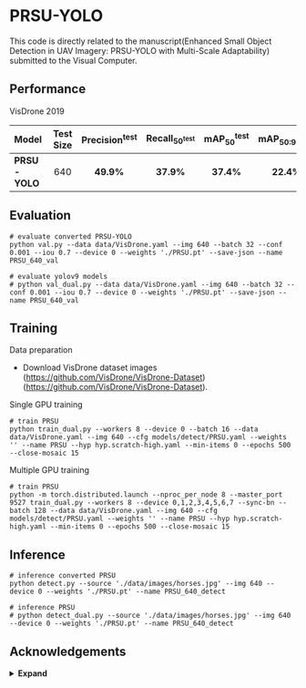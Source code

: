 # PRSU-YOLO

This code is directly related to the manuscript(Enhanced Small Object Detection in UAV Imagery:
 PRSU-YOLO with Multi-Scale Adaptability) submitted to the Visual Computer.


## Performance 

VisDrone 2019

| Model | Test Size | Precision<sup>test</sup> | Recall<sub>50<sup>test</sup> | mAP<sub>50</sub><sup>test</sup> | mAP<sub>50:95</sub><sup>test</sup> | GFLOPs |
| :-- | :-: | :-: | :-: | :-: | :-: | :-: |
| **PRSU-YOLO** | 640 | **49.9%** | **37.9%** | **37.4%** | **22.4%** | **53.4** |


## Evaluation

``` shell
# evaluate converted PRSU-YOLO 
python val.py --data data/VisDrone.yaml --img 640 --batch 32 --conf 0.001 --iou 0.7 --device 0 --weights './PRSU.pt' --save-json --name PRSU_640_val

# evaluate yolov9 models
# python val_dual.py --data data/VisDrone.yaml --img 640 --batch 32 --conf 0.001 --iou 0.7 --device 0 --weights './PRSU.pt' --save-json --name PRSU_640_val

```

## Training

Data preparation

* Download VisDrone dataset images (https://github.com/VisDrone/VisDrone-Dataset)(https://github.com/VisDrone/VisDrone-Dataset). 

Single GPU training

``` shell
# train PRSU
python train_dual.py --workers 8 --device 0 --batch 16 --data data/VisDrone.yaml --img 640 --cfg models/detect/PRSU.yaml --weights '' --name PRSU --hyp hyp.scratch-high.yaml --min-items 0 --epochs 500 --close-mosaic 15

```

Multiple GPU training

``` shell
# train PRSU
python -m torch.distributed.launch --nproc_per_node 8 --master_port 9527 train_dual.py --workers 8 --device 0,1,2,3,4,5,6,7 --sync-bn --batch 128 --data data/VisDrone.yaml --img 640 --cfg models/detect/PRSU.yaml --weights '' --name PRSU --hyp hyp.scratch-high.yaml --min-items 0 --epochs 500 --close-mosaic 15

```

## Inference

``` shell
# inference converted PRSU
python detect.py --source './data/images/horses.jpg' --img 640 --device 0 --weights './PRSU.pt' --name PRSU_640_detect

# inference PRSU
# python detect_dual.py --source './data/images/horses.jpg' --img 640 --device 0 --weights './PRSU.pt' --name PRSU_640_detect

```


## Acknowledgements

<details><summary> <b>Expand</b> </summary>

* [https://github.com/AlexeyAB/darknet](https://github.com/AlexeyAB/darknet)
* [https://github.com/WongKinYiu/yolor](https://github.com/WongKinYiu/yolor)
* [https://github.com/WongKinYiu/yolov7](https://github.com/WongKinYiu/yolov7)
* [https://github.com/VDIGPKU/DynamicDet](https://github.com/VDIGPKU/DynamicDet)
* [https://github.com/DingXiaoH/RepVGG](https://github.com/DingXiaoH/RepVGG)
* [https://github.com/ultralytics/yolov5](https://github.com/ultralytics/yolov5)
* [https://github.com/meituan/YOLOv6](https://github.com/meituan/YOLOv6)

</details>
